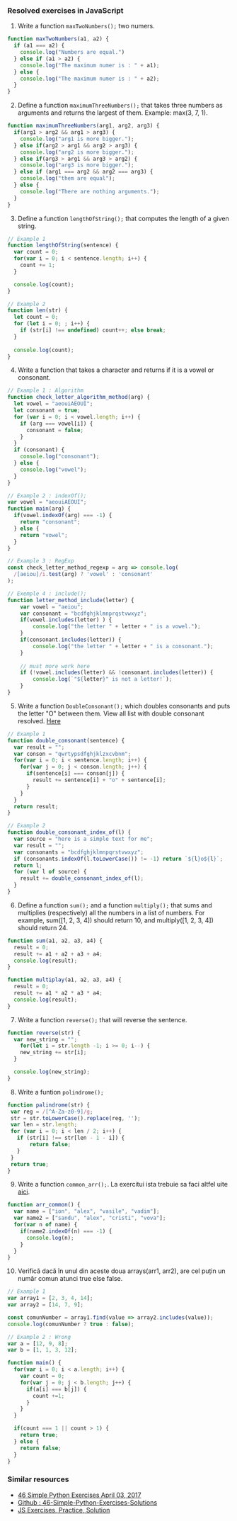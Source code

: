 ### Resolved exercises in JavaScript
1. Write a function `maxTwoNumbers();` two numers.
```js
function maxTwoNumbers(a1, a2) {
  if (a1 === a2) {
    console.log("Numbers are equal.")
  } else if (a1 > a2) {
    console.log("The maximum numer is : " + a1);
  } else {
    console.log("The maximum numer is : " + a2);
  }
}
```

2. Define a function `maximumThreeNumbers();` that takes three numbers as arguments and returns the largest of them. Example: max(3, 7, 1).
```js
function maximumThreeNumbers(arg1, arg2, arg3) {
  if(arg1 > arg2 && arg1 > arg3) {
    console.log("arg1 is more bigger.");
  } else if(arg2 > arg1 && arg2 > arg3) {
    console.log("arg2 is more bigger.");
  } else if(arg3 > arg1 && arg3 > arg2) {
    console.log("arg3 is more bigger.");
  } else if (arg1 === arg2 && arg2 === arg3) {
    console.log("them are equal");
  } else {
    console.log("There are nothing arguments.");
  }
}

```

3. Define a function `lengthOfString();` that computes the length of a given string. 
```javascript
// Example 1
function lengthOfString(sentence) {
  var count = 0;
  for(var i = 0; i < sentence.length; i++) {
    count += 1;
  }

  console.log(count);
}

// Example 2
function len(str) {
  let count = 0;
  for (let i = 0; ; i++) {
    if (str[i] !== undefined) count++; else break;
  }
  
  console.log(count);
}
```

4. Write a function that takes a character and returns if it is a vowel or consonant. 
```javascript
// Example 1 : Algorithm
function check_letter_algorithm_method(arg) {
  let vowel = "aeouiAEOUI";
  let consonant = true;
  for (var i = 0; i < vowel.length; i++) {
    if (arg === vowel[i]) {
      consonant = false;
    }
  }
  if (consonant) {
    console.log("consonant");
  } else {
    console.log("vowel");
  }
}

// Example 2 : indexOf();
var vowel = "aeouiAEOUI";
function main(arg) {
  if(vowel.indexOf(arg) === -1) {
    return "consonant";
  } else {
    return "vowel";
  }
}

// Example 3 : RegExp
const check_letter_method_regexp = arg => console.log(
  /[aeiou]/i.test(arg) ? 'vowel' : 'consonant'
);

// Exemple 4 : include();
function letter_method_include(letter) {
    var vowel = "aeiou";
    var consonant = "bcdfghjklmnprqstvwxyz";
    if(vowel.includes(letter) ) {
        console.log("the letter " + letter + " is a vowel.");
    }
    if(consonant.includes(letter)) {
        console.log("the letter " + letter + " is a consonant.");
    }
    
    // must more work here
    if (!vowel.includes(letter) && !consonant.includes(letter)) {
        console.log(`"${letter}" is not a letter!`);
    }
}
```

5. Write a function `DoubleConsonant();` which doubles consonants and puts the letter "O" between them. View all list with double consonant resolved. [Here](double_consonant.md)
```js
// Example 1 
function double_consonant(sentence) {
  var result = "";
  var conson = "qwrtypsdfghjklzxcvbnm";
  for(var i = 0; i < sentence.length; i++) {
    for(var j = 0; j < conson.length; j++) {
      if(sentence[i] === conson[j]) {
        result += sentence[i] + "o" + sentence[i];
      }
    }
  }
  return result;  
}

// Example 2 
function double_consonant_index_of(l) {
  var source = "here is a simple text for me";
  var result = "";
  var consonants = "bcdfghjklmnpqrstvwxyz";
  if (consonants.indexOf(l.toLowerCase()) != -1) return `${l}o${l}`;
  return l;
  for (var l of source) {
    result += double_consonant_index_of(l);
  }
}
```

6. Define a function `sum();` and a function `multiply();` that sums and multiplies (respectively) all the numbers in a list of numbers. For example, sum([1, 2, 3, 4]) should return 10, and multiply([1, 2, 3, 4]) should return 24.
```js
function sum(a1, a2, a3, a4) {
  result = 0;
  result += a1 + a2 + a3 + a4;
  console.log(result);
}

function multiplay(a1, a2, a3, a4) {
  result = 0;
  result += a1 * a2 * a3 * a4;
  console.log(result);
}
```

7. Write a function `reverse();` that will reverse the sentence.
```js
function reverse(str) {
  var new_string = "";
    for(let i = str.length -1; i >= 0; i--) {
    new_string += str[i];
  }

  console.log(new_string);
}
```

8. Write a funtion `polindrome();`
```js
function palindrome(str) {
 var reg = /[^A-Za-z0-9]/g;
 str = str.toLowerCase().replace(reg, '');
 var len = str.length;
 for (var i = 0; i < len / 2; i++) {
   if (str[i] !== str[len - 1 - i]) { 
       return false;
   }
 }
 return true; 
}
```

9. Write a function `common_arr();`. La exercitui ista trebuie sa faci altfel uite [aici](https://github.com/arsho/46-Simple-Python-Exercises-Solutions/blob/master/problem_09_alternative.py).
```js
function arr_common() {
  var name = ["ion", "alex", "vasile", "vadim"];
  var name2 = ["sandu", "alex", "cristi", "vova"];  
  for(var n of name) {
    if(name2.indexOf(n) === -1) {
      console.log(n);
    }
  }
}
```

10. Verifică dacă în unul din aceste doua arrays(arr1, arr2), are cel puțin un număr comun atunci true else false.
```js
// Example 1
var array1 = [2, 3, 4, 14];
var array2 = [14, 7, 9];

const comunNumber = array1.find(value => array2.includes(value));
console.log(comunNumber ? true : false);

// Example 2 : Wrong
var a = [12, 9, 8];
var b = [1, 1, 3, 12];

function main() {
  for(var i = 0; i < a.length; i++) {
    var count = 0;
    for(var j = 0; j < b.length; j++) {
      if(a[i] === b[j]) {
        count +=1;
      }
    }
  }

  if(count === 1 || count > 1) {
    return true;
  } else {
    return false;
  }
}
```

### Similar resources
* [46 Simple Python Exercises 
April 03, 2017](http://uselesstruth.blogspot.md/2017/04/46-simple-python-exercises.html)
* [Github : 46-Simple-Python-Exercises-Solutions](https://github.com/arsho/46-Simple-Python-Exercises-Solutions/blob/master/problem_10.py)
* [JS Exercises, Practice, Solution](https://www.w3resource.com/javascript-exercises/)